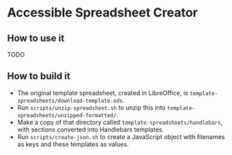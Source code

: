 # Accessible Spreadsheet Creator

## How to use it

TODO

## How to build it

- The original template spreadsheet, created in LibreOffice, is `template-spreadsheets/download-template.ods`.
- Run `scripts/unzip-spreadsheet.sh` to unzip this into `template-spreadsheets/unzipped-formatted/`.
- Make a copy of that directory called `template-spreadsheets/handlebars`, with sections converted into Handlebars templates.
- Run `scripts/create-json.sh` to create a JavaScript object with filenames as keys and these templates as values.
